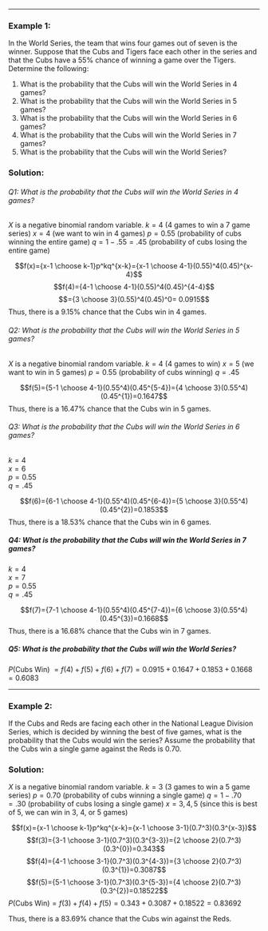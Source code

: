 - - -
### Example 1:
In the World Series, the team that wins four games out of seven is the winner. Suppose that the Cubs and Tigers face each other in the series and that the Cubs have a 55% chance of winning a game over the Tigers. Determine the following:
1. What is the probability that the Cubs will win the World Series in 4 games?
2. What is the probability that the Cubs will win the World Series in 5 games?
3. What is the probability that the Cubs will win the World Series in 6 games?
4. What is the probability that the Cubs will win the World Series in 7 games?
5. What is the probability that the Cubs will win the World Series?

### Solution:
###### Q1: What is the probability that the Cubs will win the World Series in 4 games?

$X$ is a negative binomial random variable.
$k=4$                      (4 games to win a 7 game series)
$x=4$                      (we want to win in 4 games)
$p=0.55$                 (probability of cubs winning the entire game)
$q=1-.55=.45$   (probability of cubs losing the entire game)

$$f(x)={x-1 \choose k-1}p^kq^{x-k}={x-1 \choose 4-1}(0.55)^4(0.45)^{x-4}$$
$$f(4)={4-1 \choose 4-1}(0.55)^4(0.45)^{4-4}$$
$$={3 \choose 3}(0.55)^4(0.45)^0= 0.0915$$
Thus, there is a $9.15\%$ chance that the Cubs win in 4 games.

###### Q2: What is the probability that the Cubs will win the World Series in 5 games?

$X$ is a negative binomial random variable.
$k=4$           (4 games to win)
$x=5$           (we want to win in 5 games)
$p=0.55$       (probability of cubs winning)
$q=.45$ 

$$f(5)={5-1 \choose 4-1}(0.55^4)(0.45^{5-4})={4 \choose 3}(0.55^4)(0.45^{1})=0.1647$$
Thus, there is a $16.47\%$ chance that the Cubs win in 5 games.

###### Q3: What is the probability that the Cubs will win the World Series in 6 games?
$k=4$           
$x=6$          
$p=0.55$      
$q=.45$ 

$$f(6)={6-1 \choose 4-1}(0.55^4)(0.45^{6-4})={5 \choose 3}(0.55^4)(0.45^{2})=0.1853$$
Thus, there is a $18.53\%$ chance that the Cubs win in 6 games.

##### Q4: What is the probability that the Cubs will win the World Series in 7 games?
$k=4$           
$x=7$          
$p=0.55$      
$q=.45$ 

$$f(7)={7-1 \choose 4-1}(0.55^4)(0.45^{7-4})={6 \choose 3}(0.55^4)(0.45^{3})=0.1668$$
Thus, there is a $16.68\%$ chance that the Cubs win in 7 games.

##### Q5: What is the probability that the Cubs will win the World Series?
$P$(Cubs Win) $= f(4)+f(5)+f(6)+f(7)=0.0915+0.1647+0.1853+0.1668=0.6083$

- - -
### Example 2:
If the Cubs and Reds are facing each other in the National League Division Series, which is decided by winning the best of five games, what is the probability that the Cubs would win the series? Assume the probability that the Cubs win a single game against the Reds is 0.70.

### Solution:
$X$ is a negative binomial random variable.
$k=3$                      (3 games to win a 5 game series)
$p=0.70$                 (probability of cubs winning a single game)
$q=1-.70=.30$   (probability of cubs losing a single game)
$x={3,4,5}$               (since this is best of 5, we can win in 3, 4, or 5 games)

$$f(x)={x-1 \choose k-1}p^kq^{x-k}={x-1 \choose 3-1}(0.7^3)(0.3^{x-3})$$
$$f(3)={3-1 \choose 3-1}(0.7^3)(0.3^{3-3})={2 \choose 2}(0.7^3)(0.3^{0})=0.343$$
$$f(4)={4-1 \choose 3-1}(0.7^3)(0.3^{4-3})={3 \choose 2}(0.7^3)(0.3^{1})=0.3087$$
$$f(5)={5-1 \choose 3-1}(0.7^3)(0.3^{5-3})={4 \choose 2}(0.7^3)(0.3^{2})=0.18522$$
$P$(Cubs Win)$=f(3)+f(4)+f(5)=0.343+0.3087+0.18522=0.83692$

Thus, there is a $83.69\%$ chance that the Cubs win against the Reds.



